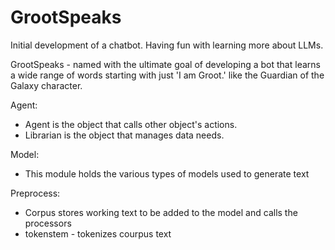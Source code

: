 # GrootSpeaks
Initial development of a chatbot. Having fun with learning more about LLMs. 

GrootSpeaks - named with the ultimate goal of developing a bot that learns a wide range of words starting with just 'I am Groot.' like the Guardian of the Galaxy character. 

Agent:
* Agent is the object that calls other object's actions.
* Librarian is the object that manages data needs. 

Model: 
* This module holds the various types of models used to generate text

Preprocess:
* Corpus stores working text to be added to the model and calls the processors 
* tokenstem - tokenizes courpus text




